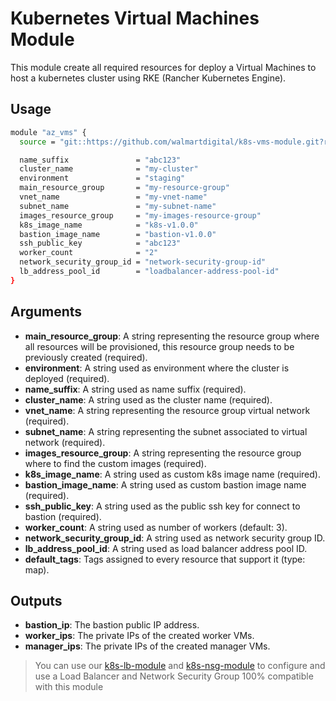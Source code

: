 # Kubernetes Virtual Machines Module

This module create all required resources for deploy a Virtual Machines to host a kubernetes cluster using
RKE (Rancher Kubernetes Engine).

## Usage

```bash
module "az_vms" {
  source = "git::https://github.com/walmartdigital/k8s-vms-module.git?ref=0.1.0"

  name_suffix               = "abc123"
  cluster_name              = "my-cluster"
  environment               = "staging"
  main_resource_group       = "my-resource-group"
  vnet_name                 = "my-vnet-name"
  subnet_name               = "my-subnet-name"
  images_resource_group     = "my-images-resource-group"
  k8s_image_name            = "k8s-v1.0.0"
  bastion_image_name        = "bastion-v1.0.0"
  ssh_public_key            = "abc123"
  worker_count              = "2"
  network_security_group_id = "network-security-group-id"
  lb_address_pool_id        = "loadbalancer-address-pool-id"
}
```

## Arguments

* **main_resource_group**: A string representing the resource group where all resources will be provisioned, this resource group needs to be previously created (required).
* **environment**: A string used as environment where the cluster is deployed (required).
* **name_suffix**: A string used as name suffix (required).
* **cluster_name**: A string used as the cluster name (required).
* **vnet_name**: A string representing the resource group virtual network (required).
* **subnet_name**: A string representing the subnet associated to virtual network (required).
* **images_resource_group**: A string representing the resource group where to find the custom images (required).
* **k8s_image_name**: A string used as custom k8s image name (required).
* **bastion_image_name**: A string used as custom bastion image name (required).
* **ssh_public_key**: A string used as the public ssh key for connect to bastion (required).
* **worker_count**: A string used as number of workers (default: 3).
* **network_security_group_id**: A string used as network security group ID.
* **lb_address_pool_id**: A string used as load balancer address pool ID.
* **default_tags**: Tags assigned to every resource that support it (type: map).

## Outputs

* **bastion_ip**: The bastion public IP address.
* **worker_ips**: The private IPs of the created worker VMs.
* **manager_ips**: The private IPs of the created manager VMs.

> You can use our [k8s-lb-module](https://github.com/walmartdigital/k8s-nsg-module) and [k8s-nsg-module](https://github.com/walmartdigital/k8s-nsg-module) to configure and use a Load Balancer and Network Security Group 100% compatible with this module